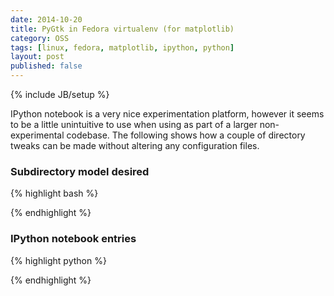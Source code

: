 ```yaml
---
date: 2014-10-20
title: PyGtk in Fedora virtualenv (for matplotlib)
category: OSS
tags: [linux, fedora, matplotlib, ipython, python]
layout: post
published: false
---
```

{% include JB/setup %}

IPython notebook is a very nice experimentation platform, however it seems to be a little unintuitive to use when using as part of a larger non-experimental codebase.  The following shows how a couple of directory tweaks can be made without altering any configuration files.

### Subdirectory model desired

{% highlight bash %}

{% endhighlight %}


### IPython notebook entries

{% highlight python %}

{% endhighlight %}


